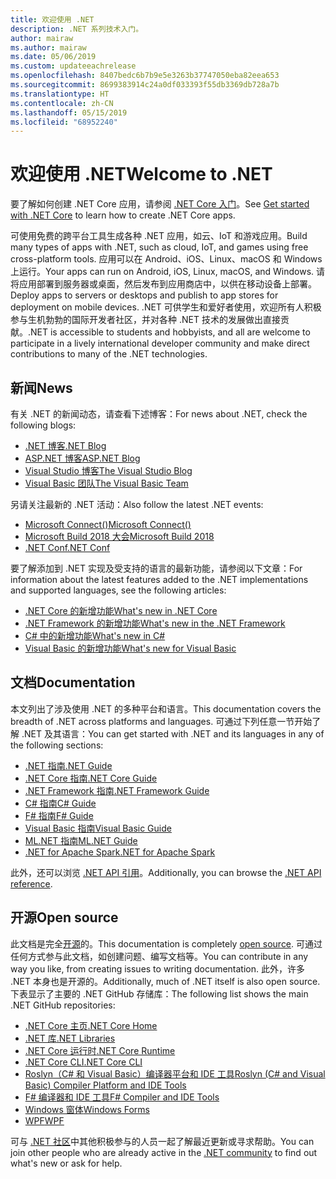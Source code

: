 ```yaml
---
title: 欢迎使用 .NET
description: .NET 系列技术入门。
author: mairaw
ms.author: mairaw
ms.date: 05/06/2019
ms.custom: updateeachrelease
ms.openlocfilehash: 8407bedc6b7b9e5e3263b37747050eba82eea653
ms.sourcegitcommit: 8699383914c24a0df033393f55db3369db728a7b
ms.translationtype: HT
ms.contentlocale: zh-CN
ms.lasthandoff: 05/15/2019
ms.locfileid: "68952240"
---
```

# <a name="welcome-to-net"></a><span data-ttu-id="49464-103">欢迎使用 .NET</span><span class="sxs-lookup"><span data-stu-id="49464-103">Welcome to .NET</span></span>

<span data-ttu-id="49464-104">要了解如何创建 .NET Core 应用，请参阅 [.NET Core 入门](core/get-started.md)。</span><span class="sxs-lookup"><span data-stu-id="49464-104">See [Get started with .NET Core](core/get-started.md) to learn how to create .NET Core apps.</span></span>

<span data-ttu-id="49464-105">可使用免费的跨平台工具生成各种 .NET 应用，如云、IoT 和游戏应用。</span><span class="sxs-lookup"><span data-stu-id="49464-105">Build many types of apps with .NET, such as cloud, IoT, and games using free cross-platform tools.</span></span> <span data-ttu-id="49464-106">应用可以在 Android、iOS、Linux、macOS 和 Windows 上运行。</span><span class="sxs-lookup"><span data-stu-id="49464-106">Your apps can run on Android, iOS, Linux, macOS, and Windows.</span></span> <span data-ttu-id="49464-107">请将应用部署到服务器或桌面，然后发布到应用商店中，以供在移动设备上部署。</span><span class="sxs-lookup"><span data-stu-id="49464-107">Deploy apps to servers or desktops and publish to app stores for deployment on mobile devices.</span></span> <span data-ttu-id="49464-108">.NET 可供学生和爱好者使用，欢迎所有人积极参与生机勃勃的国际开发者社区，并对各种 .NET 技术的发展做出直接贡献。</span><span class="sxs-lookup"><span data-stu-id="49464-108">.NET is accessible to students and hobbyists, and all are welcome to participate in a lively international developer community and make direct contributions to many of the .NET technologies.</span></span>

## <a name="news"></a><span data-ttu-id="49464-109">新闻</span><span class="sxs-lookup"><span data-stu-id="49464-109">News</span></span>

<span data-ttu-id="49464-110">有关 .NET 的新闻动态，请查看下述博客：</span><span class="sxs-lookup"><span data-stu-id="49464-110">For news about .NET, check the following blogs:</span></span>

- [<span data-ttu-id="49464-111">.NET 博客</span><span class="sxs-lookup"><span data-stu-id="49464-111">.NET Blog</span></span>](https://devblogs.microsoft.com/dotnet/)
- [<span data-ttu-id="49464-112">ASP.NET 博客</span><span class="sxs-lookup"><span data-stu-id="49464-112">ASP.NET Blog</span></span>](https://devblogs.microsoft.com/aspnet/)
- [<span data-ttu-id="49464-113">Visual Studio 博客</span><span class="sxs-lookup"><span data-stu-id="49464-113">The Visual Studio Blog</span></span>](https://devblogs.microsoft.com/visualstudio/)
- [<span data-ttu-id="49464-114">Visual Basic 团队</span><span class="sxs-lookup"><span data-stu-id="49464-114">The Visual Basic Team</span></span>](https://devblogs.microsoft.com/vbteam/)

<span data-ttu-id="49464-115">另请关注最新的 .NET 活动：</span><span class="sxs-lookup"><span data-stu-id="49464-115">Also follow the latest .NET events:</span></span>

- [<span data-ttu-id="49464-116">Microsoft Connect()</span><span class="sxs-lookup"><span data-stu-id="49464-116">Microsoft Connect()</span></span>](https://www.microsoft.com/connectevent)
- [<span data-ttu-id="49464-117">Microsoft Build 2018 大会</span><span class="sxs-lookup"><span data-stu-id="49464-117">Microsoft Build 2018</span></span>](https://channel9.msdn.com/Events/Build/2018)
- [<span data-ttu-id="49464-118">.NET Conf</span><span class="sxs-lookup"><span data-stu-id="49464-118">.NET Conf</span></span>](https://www.dotnetconf.net/)

<span data-ttu-id="49464-119">要了解添加到 .NET 实现及受支持的语言的最新功能，请参阅以下文章：</span><span class="sxs-lookup"><span data-stu-id="49464-119">For information about the latest features added to the .NET implementations and supported languages, see the following articles:</span></span>

- [<span data-ttu-id="49464-120">.NET Core 的新增功能</span><span class="sxs-lookup"><span data-stu-id="49464-120">What's new in .NET Core</span></span>](core/whats-new/index.md)
- [<span data-ttu-id="49464-121">.NET Framework 的新增功能</span><span class="sxs-lookup"><span data-stu-id="49464-121">What's new in the .NET Framework</span></span>](framework/whats-new/index.md)
- [<span data-ttu-id="49464-122">C# 中的新增功能</span><span class="sxs-lookup"><span data-stu-id="49464-122">What's new in C#</span></span>](csharp/whats-new/index.md)
- [<span data-ttu-id="49464-123">Visual Basic 的新增功能</span><span class="sxs-lookup"><span data-stu-id="49464-123">What's new for Visual Basic</span></span>](visual-basic/getting-started/whats-new.md)

## <a name="documentation"></a><span data-ttu-id="49464-124">文档</span><span class="sxs-lookup"><span data-stu-id="49464-124">Documentation</span></span>

<span data-ttu-id="49464-125">本文列出了涉及使用 .NET 的多种平台和语言。</span><span class="sxs-lookup"><span data-stu-id="49464-125">This documentation covers the breadth of .NET across platforms and languages.</span></span> <span data-ttu-id="49464-126">可通过下列任意一节开始了解 .NET 及其语言：</span><span class="sxs-lookup"><span data-stu-id="49464-126">You can get started with .NET and its languages in any of the following sections:</span></span>

- [<span data-ttu-id="49464-127">.NET 指南</span><span class="sxs-lookup"><span data-stu-id="49464-127">.NET Guide</span></span>](standard/index.md)
- [<span data-ttu-id="49464-128">.NET Core 指南</span><span class="sxs-lookup"><span data-stu-id="49464-128">.NET Core Guide</span></span>](core/index.md)
- [<span data-ttu-id="49464-129">.NET Framework 指南</span><span class="sxs-lookup"><span data-stu-id="49464-129">.NET Framework Guide</span></span>](framework/index.md)
- [<span data-ttu-id="49464-130">C# 指南</span><span class="sxs-lookup"><span data-stu-id="49464-130">C# Guide</span></span>](csharp/index.md)
- [<span data-ttu-id="49464-131">F# 指南</span><span class="sxs-lookup"><span data-stu-id="49464-131">F# Guide</span></span>](fsharp/index.md)
- [<span data-ttu-id="49464-132">Visual Basic 指南</span><span class="sxs-lookup"><span data-stu-id="49464-132">Visual Basic Guide</span></span>](visual-basic/index.md)
- [<span data-ttu-id="49464-133">ML.NET 指南</span><span class="sxs-lookup"><span data-stu-id="49464-133">ML.NET Guide</span></span>](machine-learning/index.yml)
- [<span data-ttu-id="49464-134">.NET for Apache Spark</span><span class="sxs-lookup"><span data-stu-id="49464-134">.NET for Apache Spark</span></span>](spark/index.yml)

<span data-ttu-id="49464-135">此外，还可以浏览 [.NET API 引用](/dotnet/api)。</span><span class="sxs-lookup"><span data-stu-id="49464-135">Additionally, you can browse the [.NET API reference](/dotnet/api).</span></span>

## <a name="open-source"></a><span data-ttu-id="49464-136">开源</span><span class="sxs-lookup"><span data-stu-id="49464-136">Open source</span></span>

<span data-ttu-id="49464-137">此文档是完全[开源](https://github.com/dotnet/docs)的。</span><span class="sxs-lookup"><span data-stu-id="49464-137">This documentation is completely [open source](https://github.com/dotnet/docs).</span></span> <span data-ttu-id="49464-138">可通过任何方式参与此文档，如创建问题、编写文档等。</span><span class="sxs-lookup"><span data-stu-id="49464-138">You can contribute in any way you like, from creating issues to writing documentation.</span></span> <span data-ttu-id="49464-139">此外，许多 .NET 本身也是开源的。</span><span class="sxs-lookup"><span data-stu-id="49464-139">Additionally, much of .NET itself is also open source.</span></span> <span data-ttu-id="49464-140">下表显示了主要的 .NET GitHub 存储库：</span><span class="sxs-lookup"><span data-stu-id="49464-140">The following list shows the main .NET GitHub repositories:</span></span>

- [<span data-ttu-id="49464-141">.NET Core 主页</span><span class="sxs-lookup"><span data-stu-id="49464-141">.NET Core Home</span></span>](https://github.com/dotnet/core)
- [<span data-ttu-id="49464-142">.NET 库</span><span class="sxs-lookup"><span data-stu-id="49464-142">.NET Libraries</span></span>](https://github.com/dotnet/corefx)
- [<span data-ttu-id="49464-143">.NET Core 运行时</span><span class="sxs-lookup"><span data-stu-id="49464-143">.NET Core Runtime</span></span>](https://github.com/dotnet/coreclr)
- [<span data-ttu-id="49464-144">.NET Core CLI</span><span class="sxs-lookup"><span data-stu-id="49464-144">.NET Core CLI</span></span>](https://github.com/dotnet/cli)
- [<span data-ttu-id="49464-145">Roslyn（C# 和 Visual Basic）编译器平台和 IDE 工具</span><span class="sxs-lookup"><span data-stu-id="49464-145">Roslyn (C# and Visual Basic) Compiler Platform and IDE Tools</span></span>](https://github.com/dotnet/roslyn)
- [<span data-ttu-id="49464-146">F# 编译器和 IDE 工具</span><span class="sxs-lookup"><span data-stu-id="49464-146">F# Compiler and IDE Tools</span></span>](https://github.com/microsoft/visualfsharp)
- [<span data-ttu-id="49464-147">Windows 窗体</span><span class="sxs-lookup"><span data-stu-id="49464-147">Windows Forms</span></span>](https://github.com/dotnet/winforms)
- [<span data-ttu-id="49464-148">WPF</span><span class="sxs-lookup"><span data-stu-id="49464-148">WPF</span></span>](https://github.com/dotnet/wpf)

<span data-ttu-id="49464-149">可与 [.NET 社区](https://www.microsoft.com/net/community)中其他积极参与的人员一起了解最近更新或寻求帮助。</span><span class="sxs-lookup"><span data-stu-id="49464-149">You can join other people who are already active in the [.NET community](https://www.microsoft.com/net/community) to find out what's new or ask for help.</span></span>
